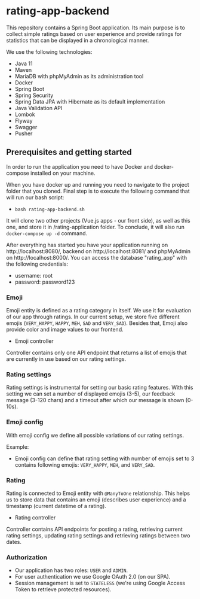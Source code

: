 # rating-app-backend

This repository contains a Spring Boot application. Its main purpose is to collect simple ratings based on user experience and provide ratings for
statistics that can be displayed in a chronological manner. 

We use the following technologies:

* Java 11
* Maven 
* MariaDB with phpMyAdmin as its administration tool
* Docker
* Spring Boot
* Spring Security
* Spring Data JPA with Hibernate as its default implementation
* Java Validation API
* Lombok
* Flyway
* Swagger 
* Pusher

## Prerequisites and getting started
In order to run the application you need to have Docker and docker-compose installed on your machine.

When you have docker up and running you need to navigate to the project folder that you cloned. Final step is to execute the following command that will run our bash script:

* `bash rating-app-backend.sh`

It will clone two other projects (Vue.js apps - our front side), as well as this one, and store it in /rating-application folder. To conclude, it will also run `docker-compose up -d` command. 

After everything has started you have your application running on http://localhost:8080/, backend on http://localhost:8081/ and phpMyAdmin on http://localhost:8000/. You can access the database 
"rating_app" with the following credentials:
* username: root
* password: password123

### Emoji
Emoji entity is defined as a rating category in itself. We use it for evaluation of our app through ratings. In our current setup, we store five different emojis (`VERY_HAPPY`, `HAPPY`, `MEH`, `SAD` and `VERY_SAD`). Besides that, Emoji also provide color and image values to our frontend.

* Emoji controller

Controller contains only one API endpoint that returns a list of emojis that are currently in use based on our rating settings.

### Rating settings
Rating settings is instrumental for setting our basic rating features. With this setting we can set a number of displayed emojis (3-5), our feedback message (3-120 chars) and a timeout after which our message is shown (0-10s). 

### Emoji config
With emoji config we define all possible variations of our rating settings. 

Example:

* Emoji config can define that rating setting with number of emojis set to 3 contains following emojis: `VERY_HAPPY`, `MEH`, and `VERY_SAD`.

### Rating
Rating is connected to Emoji entity with `@ManyToOne` relationship. This helps us to store data that contains an emoji (describes user experience) and a timestamp (current datetime of a rating). 

* Rating controller

Controller contains API endpoints for posting a rating, retrieving current rating settings, updating rating settings and retrieving ratings between two dates.

### Authorization

* Our application has two roles: `USER` and `ADMIN`. 
* For user authentication we use Google OAuth 2.0 (on our SPA). 
* Session management is set to `STATELESS` (we're using Google Access Token to retrieve protected resources).


